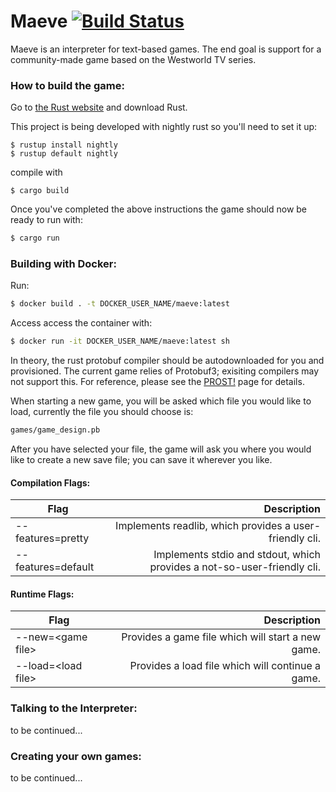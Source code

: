 # Maeve [![Build Status](https://travis-ci.org/AnotherGroupChat/maeve.svg?branch=master)](https://travis-ci.org/AnotherGroupChat/maeve)

Maeve is an interpreter for text-based games. The end goal is support for a community-made game based on the Westworld TV series.

### How to build the game:

Go to [the Rust website] and download Rust.

This project is being developed with nightly rust so you'll need to set it up:
```
$ rustup install nightly
$ rustup default nightly
```

compile with    
```    
$ cargo build  
```    
   
Once you've completed the above instructions the game should now be ready to run with: 
   
```sh  
$ cargo run    
```
### Building with Docker:

Run:
```bash
$ docker build . -t DOCKER_USER_NAME/maeve:latest
```
Access access the container with:
```bash
$ docker run -it DOCKER_USER_NAME/maeve:latest sh
```

In theory, the rust protobuf compiler should be autodownloaded for you and provisioned.
The current game relies of Protobuf3; exisiting compilers may not support this.
For reference, please see the [PROST!](https://github.com/danburkert/prost) page for details.

When starting a new game, you will be asked which file you would like to load, currently the file you should
choose is:
```sh
games/game_design.pb
```
After you have selected your file, the game will ask you where you would like to create a new save file; you
can save it wherever you like.

#### Compilation Flags:
| Flag                   | Description    |
| ------------------     | -------------: |
| --features=pretty      | Implements readlib, which provides a user-friendly cli. |
| --features=default     | Implements stdio and stdout, which provides a not-so-user-friendly cli. |

#### Runtime Flags:
| Flag                   | Description    |
| ------------------     | -------------: |
| --new=\<game file\>      | Provides a game file which will start a new game. |
| --load=\<load file\>     | Provides a load file which will continue a game. |

### Talking to the Interpreter:

to be continued...

### Creating your own games:

to be continued...


[the Rust website]: <https://www.rust-lang.org/en-US/>
